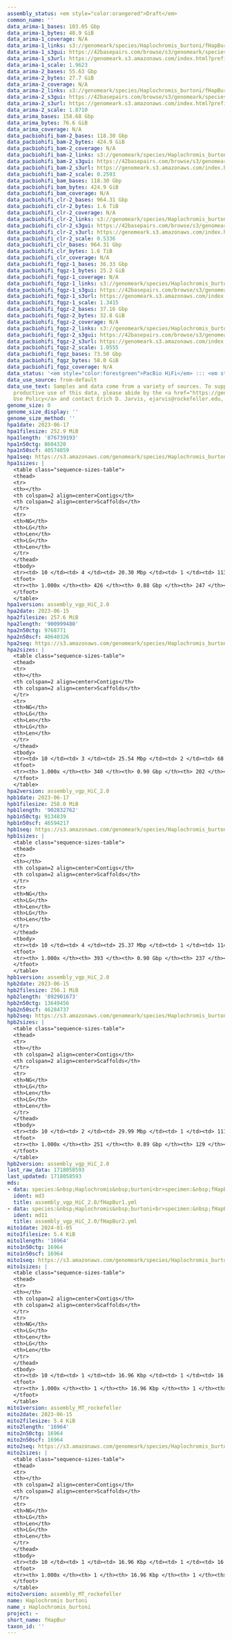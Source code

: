 ```yaml
---
assembly_status: <em style="color:orangered">Draft</em>
common_name: ''
data_arima-1_bases: 103.05 Gbp
data_arima-1_bytes: 48.9 GiB
data_arima-1_coverage: N/A
data_arima-1_links: s3://genomeark/species/Haplochromis_burtoni/fHapBur1/genomic_data/arima/<br>
data_arima-1_s3gui: https://42basepairs.com/browse/s3/genomeark/species/Haplochromis_burtoni/fHapBur1/genomic_data/arima/
data_arima-1_s3url: https://genomeark.s3.amazonaws.com/index.html?prefix=species/Haplochromis_burtoni/fHapBur1/genomic_data/arima/
data_arima-1_scale: 1.9623
data_arima-2_bases: 55.63 Gbp
data_arima-2_bytes: 27.7 GiB
data_arima-2_coverage: N/A
data_arima-2_links: s3://genomeark/species/Haplochromis_burtoni/fHapBur2/genomic_data/arima/<br>
data_arima-2_s3gui: https://42basepairs.com/browse/s3/genomeark/species/Haplochromis_burtoni/fHapBur2/genomic_data/arima/
data_arima-2_s3url: https://genomeark.s3.amazonaws.com/index.html?prefix=species/Haplochromis_burtoni/fHapBur2/genomic_data/arima/
data_arima-2_scale: 1.8710
data_arima_bases: 158.68 Gbp
data_arima_bytes: 76.6 GiB
data_arima_coverage: N/A
data_pacbiohifi_bam-2_bases: 118.30 Gbp
data_pacbiohifi_bam-2_bytes: 424.9 GiB
data_pacbiohifi_bam-2_coverage: N/A
data_pacbiohifi_bam-2_links: s3://genomeark/species/Haplochromis_burtoni/fHapBur2/genomic_data/pacbio_hifi/<br>
data_pacbiohifi_bam-2_s3gui: https://42basepairs.com/browse/s3/genomeark/species/Haplochromis_burtoni/fHapBur2/genomic_data/pacbio_hifi/
data_pacbiohifi_bam-2_s3url: https://genomeark.s3.amazonaws.com/index.html?prefix=species/Haplochromis_burtoni/fHapBur2/genomic_data/pacbio_hifi/
data_pacbiohifi_bam-2_scale: 0.2593
data_pacbiohifi_bam_bases: 118.30 Gbp
data_pacbiohifi_bam_bytes: 424.9 GiB
data_pacbiohifi_bam_coverage: N/A
data_pacbiohifi_clr-2_bases: 964.31 Gbp
data_pacbiohifi_clr-2_bytes: 1.6 TiB
data_pacbiohifi_clr-2_coverage: N/A
data_pacbiohifi_clr-2_links: s3://genomeark/species/Haplochromis_burtoni/fHapBur2/genomic_data/pacbio_hifi/<br>
data_pacbiohifi_clr-2_s3gui: https://42basepairs.com/browse/s3/genomeark/species/Haplochromis_burtoni/fHapBur2/genomic_data/pacbio_hifi/
data_pacbiohifi_clr-2_s3url: https://genomeark.s3.amazonaws.com/index.html?prefix=species/Haplochromis_burtoni/fHapBur2/genomic_data/pacbio_hifi/
data_pacbiohifi_clr-2_scale: 0.5336
data_pacbiohifi_clr_bases: 964.31 Gbp
data_pacbiohifi_clr_bytes: 1.6 TiB
data_pacbiohifi_clr_coverage: N/A
data_pacbiohifi_fqgz-1_bases: 36.33 Gbp
data_pacbiohifi_fqgz-1_bytes: 25.2 GiB
data_pacbiohifi_fqgz-1_coverage: N/A
data_pacbiohifi_fqgz-1_links: s3://genomeark/species/Haplochromis_burtoni/fHapBur1/genomic_data/pacbio_hifi/<br>
data_pacbiohifi_fqgz-1_s3gui: https://42basepairs.com/browse/s3/genomeark/species/Haplochromis_burtoni/fHapBur1/genomic_data/pacbio_hifi/
data_pacbiohifi_fqgz-1_s3url: https://genomeark.s3.amazonaws.com/index.html?prefix=species/Haplochromis_burtoni/fHapBur1/genomic_data/pacbio_hifi/
data_pacbiohifi_fqgz-1_scale: 1.3415
data_pacbiohifi_fqgz-2_bases: 37.16 Gbp
data_pacbiohifi_fqgz-2_bytes: 32.8 GiB
data_pacbiohifi_fqgz-2_coverage: N/A
data_pacbiohifi_fqgz-2_links: s3://genomeark/species/Haplochromis_burtoni/fHapBur2/genomic_data/pacbio_hifi/<br>
data_pacbiohifi_fqgz-2_s3gui: https://42basepairs.com/browse/s3/genomeark/species/Haplochromis_burtoni/fHapBur2/genomic_data/pacbio_hifi/
data_pacbiohifi_fqgz-2_s3url: https://genomeark.s3.amazonaws.com/index.html?prefix=species/Haplochromis_burtoni/fHapBur2/genomic_data/pacbio_hifi/
data_pacbiohifi_fqgz-2_scale: 1.0555
data_pacbiohifi_fqgz_bases: 73.50 Gbp
data_pacbiohifi_fqgz_bytes: 58.0 GiB
data_pacbiohifi_fqgz_coverage: N/A
data_status: '<em style="color:forestgreen">PacBio HiFi</em> ::: <em style="color:forestgreen">Arima</em>'
data_use_source: from-default
data_use_text: Samples and data come from a variety of sources. To support fair and
  productive use of this data, please abide by the <a href="https://genome10k.soe.ucsc.edu/data-use-policies/">Data
  Use Policy</a> and contact Erich D. Jarvis, ejarvis@rockefeller.edu, with any questions.
genome_size: 0
genome_size_display: ''
genome_size_method: ''
hpa1date: 2023-06-17
hpa1filesize: 252.9 MiB
hpa1length: '876739193'
hpa1n50ctg: 8604320
hpa1n50scf: 40574859
hpa1seq: https://s3.amazonaws.com/genomeark/species/Haplochromis_burtoni/fHapBur1/assembly_vgp_HiC_2.0/fHapBur1.HiC.hap1.20230617.fasta.gz
hpa1sizes: |
  <table class="sequence-sizes-table">
  <thead>
  <tr>
  <th></th>
  <th colspan=2 align=center>Contigs</th>
  <th colspan=2 align=center>Scaffolds</th>
  </tr>
  <tr>
  <th>NG</th>
  <th>LG</th>
  <th>Len</th>
  <th>LG</th>
  <th>Len</th>
  </tr>
  </thead>
  <tbody>
  <tr><td> 10 </td><td> 4 </td><td> 20.30 Mbp </td><td> 1 </td><td> 113.41 Mbp </td></tr><tr><td> 20 </td><td> 10 </td><td> 15.39 Mbp </td><td> 2 </td><td> 75.39 Mbp </td></tr><tr><td> 30 </td><td> 16 </td><td> 12.71 Mbp </td><td> 4 </td><td> 64.25 Mbp </td></tr><tr><td> 40 </td><td> 23 </td><td> 10.43 Mbp </td><td> 5 </td><td> 58.98 Mbp </td></tr><tr style="background-color:#cccccc;"><td> 50 </td><td> 33 </td><td style="background-color:#88ff88;"> 8.60 Mbp </td><td> 7 </td><td style="background-color:#88ff88;"> 40.57 Mbp </td></tr><tr><td> 60 </td><td> 44 </td><td> 6.50 Mbp </td><td> 9 </td><td> 38.81 Mbp </td></tr><tr><td> 70 </td><td> 59 </td><td> 5.09 Mbp </td><td> 11 </td><td> 35.80 Mbp </td></tr><tr><td> 80 </td><td> 79 </td><td> 3.74 Mbp </td><td> 14 </td><td> 32.48 Mbp </td></tr><tr><td> 90 </td><td> 109 </td><td> 2.07 Mbp </td><td> 17 </td><td> 25.66 Mbp </td></tr><tr><td> 100 </td><td> 426 </td><td> 11.46 Kbp </td><td> 247 </td><td> 11.46 Kbp </td></tr></tbody>
  <tfoot>
  <tr><th> 1.000x </th><th> 426 </th><th> 0.88 Gbp </th><th> 247 </th><th> 0.88 Gbp </th></tr>
  </tfoot>
  </table>
hpa1version: assembly_vgp_HiC_2.0
hpa2date: 2023-06-15
hpa2filesize: 257.6 MiB
hpa2length: '900999480'
hpa2n50ctg: 9768771
hpa2n50scf: 40640326
hpa2seq: https://s3.amazonaws.com/genomeark/species/Haplochromis_burtoni/fHapBur2/assembly_vgp_HiC_2.0/fHapBur2.HiC.hap1.20230615.fasta.gz
hpa2sizes: |
  <table class="sequence-sizes-table">
  <thead>
  <tr>
  <th></th>
  <th colspan=2 align=center>Contigs</th>
  <th colspan=2 align=center>Scaffolds</th>
  </tr>
  <tr>
  <th>NG</th>
  <th>LG</th>
  <th>Len</th>
  <th>LG</th>
  <th>Len</th>
  </tr>
  </thead>
  <tbody>
  <tr><td> 10 </td><td> 3 </td><td> 25.54 Mbp </td><td> 2 </td><td> 68.25 Mbp </td></tr><tr><td> 20 </td><td> 8 </td><td> 18.40 Mbp </td><td> 3 </td><td> 66.04 Mbp </td></tr><tr><td> 30 </td><td> 13 </td><td> 14.57 Mbp </td><td> 4 </td><td> 64.91 Mbp </td></tr><tr><td> 40 </td><td> 20 </td><td> 11.95 Mbp </td><td> 6 </td><td> 47.78 Mbp </td></tr><tr style="background-color:#cccccc;"><td> 50 </td><td> 28 </td><td style="background-color:#88ff88;"> 9.77 Mbp </td><td> 8 </td><td style="background-color:#88ff88;"> 40.64 Mbp </td></tr><tr><td> 60 </td><td> 38 </td><td> 8.34 Mbp </td><td> 11 </td><td> 38.09 Mbp </td></tr><tr><td> 70 </td><td> 50 </td><td> 6.60 Mbp </td><td> 13 </td><td> 36.32 Mbp </td></tr><tr><td> 80 </td><td> 67 </td><td> 4.59 Mbp </td><td> 15 </td><td> 35.05 Mbp </td></tr><tr><td> 90 </td><td> 93 </td><td> 2.42 Mbp </td><td> 18 </td><td> 32.40 Mbp </td></tr><tr><td> 100 </td><td> 340 </td><td> 14.85 Kbp </td><td> 202 </td><td> 14.85 Kbp </td></tr></tbody>
  <tfoot>
  <tr><th> 1.000x </th><th> 340 </th><th> 0.90 Gbp </th><th> 202 </th><th> 0.90 Gbp </th></tr>
  </tfoot>
  </table>
hpa2version: assembly_vgp_HiC_2.0
hpb1date: 2023-06-17
hpb1filesize: 258.0 MiB
hpb1length: '902832762'
hpb1n50ctg: 9134839
hpb1n50scf: 46594217
hpb1seq: https://s3.amazonaws.com/genomeark/species/Haplochromis_burtoni/fHapBur1/assembly_vgp_HiC_2.0/fHapBur1.HiC.hap2.20230617.fasta.gz
hpb1sizes: |
  <table class="sequence-sizes-table">
  <thead>
  <tr>
  <th></th>
  <th colspan=2 align=center>Contigs</th>
  <th colspan=2 align=center>Scaffolds</th>
  </tr>
  <tr>
  <th>NG</th>
  <th>LG</th>
  <th>Len</th>
  <th>LG</th>
  <th>Len</th>
  </tr>
  </thead>
  <tbody>
  <tr><td> 10 </td><td> 4 </td><td> 25.37 Mbp </td><td> 1 </td><td> 114.80 Mbp </td></tr><tr><td> 20 </td><td> 8 </td><td> 20.82 Mbp </td><td> 2 </td><td> 66.72 Mbp </td></tr><tr><td> 30 </td><td> 13 </td><td> 14.33 Mbp </td><td> 4 </td><td> 61.91 Mbp </td></tr><tr><td> 40 </td><td> 19 </td><td> 12.52 Mbp </td><td> 5 </td><td> 60.66 Mbp </td></tr><tr style="background-color:#cccccc;"><td> 50 </td><td> 28 </td><td style="background-color:#88ff88;"> 9.13 Mbp </td><td> 7 </td><td style="background-color:#88ff88;"> 46.59 Mbp </td></tr><tr><td> 60 </td><td> 39 </td><td> 7.39 Mbp </td><td> 9 </td><td> 40.64 Mbp </td></tr><tr><td> 70 </td><td> 53 </td><td> 5.63 Mbp </td><td> 12 </td><td> 37.50 Mbp </td></tr><tr><td> 80 </td><td> 72 </td><td> 4.06 Mbp </td><td> 14 </td><td> 35.51 Mbp </td></tr><tr><td> 90 </td><td> 101 </td><td> 2.22 Mbp </td><td> 17 </td><td> 24.01 Mbp </td></tr><tr><td> 100 </td><td> 393 </td><td> 12.51 Kbp </td><td> 237 </td><td> 12.51 Kbp </td></tr></tbody>
  <tfoot>
  <tr><th> 1.000x </th><th> 393 </th><th> 0.90 Gbp </th><th> 237 </th><th> 0.90 Gbp </th></tr>
  </tfoot>
  </table>
hpb1version: assembly_vgp_HiC_2.0
hpb2date: 2023-06-15
hpb2filesize: 256.1 MiB
hpb2length: '892901673'
hpb2n50ctg: 13649456
hpb2n50scf: 46284737
hpb2seq: https://s3.amazonaws.com/genomeark/species/Haplochromis_burtoni/fHapBur2/assembly_vgp_HiC_2.0/fHapBur2.HiC.hap2.20230615.fasta.gz
hpb2sizes: |
  <table class="sequence-sizes-table">
  <thead>
  <tr>
  <th></th>
  <th colspan=2 align=center>Contigs</th>
  <th colspan=2 align=center>Scaffolds</th>
  </tr>
  <tr>
  <th>NG</th>
  <th>LG</th>
  <th>Len</th>
  <th>LG</th>
  <th>Len</th>
  </tr>
  </thead>
  <tbody>
  <tr><td> 10 </td><td> 2 </td><td> 29.99 Mbp </td><td> 1 </td><td> 111.73 Mbp </td></tr><tr><td> 20 </td><td> 6 </td><td> 21.51 Mbp </td><td> 2 </td><td> 77.46 Mbp </td></tr><tr><td> 30 </td><td> 10 </td><td> 17.62 Mbp </td><td> 4 </td><td> 65.02 Mbp </td></tr><tr><td> 40 </td><td> 16 </td><td> 15.20 Mbp </td><td> 5 </td><td> 55.64 Mbp </td></tr><tr style="background-color:#cccccc;"><td> 50 </td><td> 22 </td><td style="background-color:#88ff88;"> 13.65 Mbp </td><td> 7 </td><td style="background-color:#88ff88;"> 46.28 Mbp </td></tr><tr><td> 60 </td><td> 30 </td><td> 9.16 Mbp </td><td> 9 </td><td> 41.63 Mbp </td></tr><tr><td> 70 </td><td> 42 </td><td> 6.59 Mbp </td><td> 11 </td><td> 38.08 Mbp </td></tr><tr><td> 80 </td><td> 58 </td><td> 4.68 Mbp </td><td> 14 </td><td> 33.76 Mbp </td></tr><tr><td> 90 </td><td> 81 </td><td> 2.91 Mbp </td><td> 16 </td><td> 32.57 Mbp </td></tr><tr><td> 100 </td><td> 251 </td><td> 21.63 Kbp </td><td> 129 </td><td> 21.63 Kbp </td></tr></tbody>
  <tfoot>
  <tr><th> 1.000x </th><th> 251 </th><th> 0.89 Gbp </th><th> 129 </th><th> 0.89 Gbp </th></tr>
  </tfoot>
  </table>
hpb2version: assembly_vgp_HiC_2.0
last_raw_data: 1718058593
last_updated: 1718058593
mds:
- data: species:&nbsp;Haplochromis&nbsp;burtoni<br>specimen:&nbsp;fHapBur1<br>projects:&nbsp;<br>&nbsp;&nbsp;-&nbsp;vgp<br>hap1:&nbsp;s3://genomeark/species/Haplochromis_burtoni/fHapBur1/assembly_vgp_HiC_2.0/fHapBur1.HiC.hap1.20230617.fasta.gz<br>hap2:&nbsp;s3://genomeark/species/Haplochromis_burtoni/fHapBur1/assembly_vgp_HiC_2.0/fHapBur1.HiC.hap2.20230617.fasta.gz<br>pretext_hap1:&nbsp;s3://genomeark/species/Haplochromis_burtoni/fHapBur1/assembly_vgp_HiC_2.0/evaluation/hap1/pretext/fHapBur1_hap1__s2_heatmap.pretext<br>pretext_hap2:&nbsp;s3://genomeark/species/Haplochromis_burtoni/fHapBur1/assembly_vgp_HiC_2.0/evaluation/hap2/pretext/fHapBur1_hap2__s2_heatmap.pretext<br>kmer_spectra_img:&nbsp;s3://genomeark/species/Haplochromis_burtoni/fHapBur1/assembly_vgp_HiC_2.0/evaluation/merqury/fHapBur1_png/<br>mito:&nbsp;s3://genomeark/species/Haplochromis_burtoni/fHapBur1/assembly_MT_rockefeller/fHapBur1.MT.20230617.fasta.gz<br>pipeline:<br>&nbsp;&nbsp;-&nbsp;hifiasm&nbsp;(0.19.3+galaxy0)<br>&nbsp;&nbsp;-&nbsp;yahs&nbsp;(1.2a.2+galaxy1)<br>assembled_by_group:&nbsp;Rockefeller<br>notes:&nbsp;This&nbsp;was&nbsp;a&nbsp;hifiasm-HiC&nbsp;assembly&nbsp;of&nbsp;fHapBur1,&nbsp;resulting&nbsp;in&nbsp;two&nbsp;complete&nbsp;haplotypes.&nbsp;This&nbsp;individual&nbsp;did&nbsp;have&nbsp;not&nbsp;bionano&nbsp;data.&nbsp;HiC&nbsp;scaffolding&nbsp;was&nbsp;performed&nbsp;with&nbsp;yahs.&nbsp;The&nbsp;HiC&nbsp;prep&nbsp;was&nbsp;Arima&nbsp;kit&nbsp;2.
  ident: md3
  title: assembly_vgp_HiC_2.0/fHapBur1.yml
- data: species:&nbsp;Haplochromis&nbsp;burtoni<br>specimen:&nbsp;fHapBur2<br>projects:&nbsp;<br>&nbsp;&nbsp;-&nbsp;vgp<br>hap1:&nbsp;s3://genomeark/species/Haplochromis_burtoni/fHapBur2/assembly_vgp_HiC_2.0/fHapBur2.HiC.hap1.20230615.fasta.gz<br>hap2:&nbsp;s3://genomeark/species/Haplochromis_burtoni/fHapBur2/assembly_vgp_HiC_2.0/fHapBur2.HiC.hap2.20230615.fasta.gz<br>pretext_hap1:&nbsp;s3://genomeark/species/Haplochromis_burtoni/fHapBur2/assembly_vgp_HiC_2.0/evaluation/hap1/pretext/fHapBur2_hap1__s2_heatmap.pretext<br>pretext_hap2:&nbsp;s3://genomeark/species/Haplochromis_burtoni/fHapBur2/assembly_vgp_HiC_2.0/evaluation/hap2/pretext/fHapBur2_hap2__s2_heatmap.pretext<br>kmer_spectra_img:&nbsp;s3://genomeark/species/Haplochromis_burtoni/fHapBur2/assembly_vgp_HiC_2.0/evaluation/merqury/fHapBur2_png/<br>mito:&nbsp;s3://genomeark/species/Haplochromis_burtoni/fHapBur2/assembly_MT_rockefeller/fHapBur2.MT.20230615.fasta.gz<br>pipeline:<br>&nbsp;&nbsp;-&nbsp;hifiasm&nbsp;(0.19.3+galaxy0)<br>&nbsp;&nbsp;-&nbsp;yahs&nbsp;(1.2a.2+galaxy1)<br>assembled_by_group:&nbsp;Rockefeller<br>notes:&nbsp;This&nbsp;was&nbsp;a&nbsp;hifiasm-HiC&nbsp;assembly&nbsp;of&nbsp;fHapBur2,&nbsp;resulting&nbsp;in&nbsp;two&nbsp;complete&nbsp;haplotypes.&nbsp;This&nbsp;individual&nbsp;did&nbsp;have&nbsp;not&nbsp;bionano&nbsp;data.&nbsp;HiC&nbsp;scaffolding&nbsp;was&nbsp;performed&nbsp;with&nbsp;yahs.&nbsp;The&nbsp;HiC&nbsp;prep&nbsp;was&nbsp;Arima&nbsp;kit&nbsp;2.
  ident: md11
  title: assembly_vgp_HiC_2.0/fHapBur2.yml
mito1date: 2024-01-05
mito1filesize: 5.4 KiB
mito1length: '16964'
mito1n50ctg: 16964
mito1n50scf: 16964
mito1seq: https://s3.amazonaws.com/genomeark/species/Haplochromis_burtoni/fHapBur1/assembly_MT_rockefeller/fHapBur1.MT.20240105.fasta.gz
mito1sizes: |
  <table class="sequence-sizes-table">
  <thead>
  <tr>
  <th></th>
  <th colspan=2 align=center>Contigs</th>
  <th colspan=2 align=center>Scaffolds</th>
  </tr>
  <tr>
  <th>NG</th>
  <th>LG</th>
  <th>Len</th>
  <th>LG</th>
  <th>Len</th>
  </tr>
  </thead>
  <tbody>
  <tr><td> 10 </td><td> 1 </td><td> 16.96 Kbp </td><td> 1 </td><td> 16.96 Kbp </td></tr><tr><td> 20 </td><td> 1 </td><td> 16.96 Kbp </td><td> 1 </td><td> 16.96 Kbp </td></tr><tr><td> 30 </td><td> 1 </td><td> 16.96 Kbp </td><td> 1 </td><td> 16.96 Kbp </td></tr><tr><td> 40 </td><td> 1 </td><td> 16.96 Kbp </td><td> 1 </td><td> 16.96 Kbp </td></tr><tr style="background-color:#cccccc;"><td> 50 </td><td> 1 </td><td style="background-color:#ff8888;"> 16.96 Kbp </td><td> 1 </td><td style="background-color:#ff8888;"> 16.96 Kbp </td></tr><tr><td> 60 </td><td> 1 </td><td> 16.96 Kbp </td><td> 1 </td><td> 16.96 Kbp </td></tr><tr><td> 70 </td><td> 1 </td><td> 16.96 Kbp </td><td> 1 </td><td> 16.96 Kbp </td></tr><tr><td> 80 </td><td> 1 </td><td> 16.96 Kbp </td><td> 1 </td><td> 16.96 Kbp </td></tr><tr><td> 90 </td><td> 1 </td><td> 16.96 Kbp </td><td> 1 </td><td> 16.96 Kbp </td></tr><tr><td> 100 </td><td> 1 </td><td> 16.96 Kbp </td><td> 1 </td><td> 16.96 Kbp </td></tr></tbody>
  <tfoot>
  <tr><th> 1.000x </th><th> 1 </th><th> 16.96 Kbp </th><th> 1 </th><th> 16.96 Kbp </th></tr>
  </tfoot>
  </table>
mito1version: assembly_MT_rockefeller
mito2date: 2023-06-15
mito2filesize: 5.4 KiB
mito2length: '16964'
mito2n50ctg: 16964
mito2n50scf: 16964
mito2seq: https://s3.amazonaws.com/genomeark/species/Haplochromis_burtoni/fHapBur2/assembly_MT_rockefeller/fHapBur2.MT.20230615.fasta.gz
mito2sizes: |
  <table class="sequence-sizes-table">
  <thead>
  <tr>
  <th></th>
  <th colspan=2 align=center>Contigs</th>
  <th colspan=2 align=center>Scaffolds</th>
  </tr>
  <tr>
  <th>NG</th>
  <th>LG</th>
  <th>Len</th>
  <th>LG</th>
  <th>Len</th>
  </tr>
  </thead>
  <tbody>
  <tr><td> 10 </td><td> 1 </td><td> 16.96 Kbp </td><td> 1 </td><td> 16.96 Kbp </td></tr><tr><td> 20 </td><td> 1 </td><td> 16.96 Kbp </td><td> 1 </td><td> 16.96 Kbp </td></tr><tr><td> 30 </td><td> 1 </td><td> 16.96 Kbp </td><td> 1 </td><td> 16.96 Kbp </td></tr><tr><td> 40 </td><td> 1 </td><td> 16.96 Kbp </td><td> 1 </td><td> 16.96 Kbp </td></tr><tr style="background-color:#cccccc;"><td> 50 </td><td> 1 </td><td style="background-color:#ff8888;"> 16.96 Kbp </td><td> 1 </td><td style="background-color:#ff8888;"> 16.96 Kbp </td></tr><tr><td> 60 </td><td> 1 </td><td> 16.96 Kbp </td><td> 1 </td><td> 16.96 Kbp </td></tr><tr><td> 70 </td><td> 1 </td><td> 16.96 Kbp </td><td> 1 </td><td> 16.96 Kbp </td></tr><tr><td> 80 </td><td> 1 </td><td> 16.96 Kbp </td><td> 1 </td><td> 16.96 Kbp </td></tr><tr><td> 90 </td><td> 1 </td><td> 16.96 Kbp </td><td> 1 </td><td> 16.96 Kbp </td></tr><tr><td> 100 </td><td> 1 </td><td> 16.96 Kbp </td><td> 1 </td><td> 16.96 Kbp </td></tr></tbody>
  <tfoot>
  <tr><th> 1.000x </th><th> 1 </th><th> 16.96 Kbp </th><th> 1 </th><th> 16.96 Kbp </th></tr>
  </tfoot>
  </table>
mito2version: assembly_MT_rockefeller
name: Haplochromis burtoni
name_: Haplochromis_burtoni
project: ~
short_name: fHapBur
taxon_id: ''
---
```

